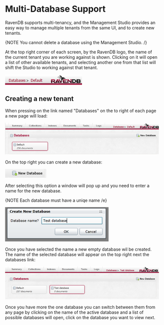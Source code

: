 # Multi-Database Support

RavenDB supports multi-tenancy, and the Management Studio provides an easy way to manage multiple tenants from the same UI, and to create new tenants.

{NOTE You cannot delete a database using the Management Studio. /}

At the top right corner of each screen, by the RavenDB logo, the name of the current tenant you are working against is shown. Clicking on it will open a list of other available tenants, and selecting another one from that list will shift the Studio to working against that tenant.

![](Images/studio_base_2.PNG)

## Creating a new tenant

When pressing on the link named "Databases" on the to right of each page a new page will load:

![Databases Fig 1](Images/studio_databases_1.PNG)

On the top right you can create a new database:

![Databases Fig 2](Images/studio_databases_2.PNG)

After selecting this option a window will pop up and you need to enter a name for the new database.

{NOTE Each database must have a uniqe name /e}

![Databases Fig 3](Images/studio_databases_3.PNG)

Once you have selected the name a new empty database wil be created. The name of the selected database will appear on the top right next the databases link:

![Databases Fig 4](Images/studio_databases_4.PNG)

Once you have more the one database you can switch between them from any page by clicking on the name of the active database and a list of possible databases will open, click on the database you want to view next.